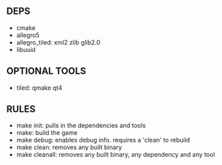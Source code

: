 DEPS
----

- cmake
- allegro5
- allegro_tiled: xml2 zlib glib2.0
- libuuid

OPTIONAL TOOLS
--------------

- tiled: qmake qt4


RULES
-----

- make init: pulls in the dependencies and tools
- make: build the game
- make debug: enables debug info. requires a 'clean' to rebuild
- make clean: removes any built binary
- make cleanall: removes any built binary, any dependency and any tool
